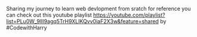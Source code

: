 Sharing my journey to learn web devlopment from sratch
for reference you can check out this youtube playlist https://youtube.com/playlist?list=PLu0W_9lII9agq5TrH9XLIKQvv0iaF2X3w&feature=shared by #CodewithHarry
